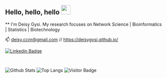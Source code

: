 ## Hello, hello, hello <img src="https://raw.githubusercontent.com/aemmadi/aemmadi/master/wave.gif" width="30px">
** I'm Deisy Gysi. My research focuses on Network Science | Bioinformatics | Statistics | Biotechnology

:mailbox:  deisy.ccnr@gmail.com // https://deisygysi.github.io/
<br>


[![Linkedin Badge](https://img.shields.io/badge/-deisy-morselli-gysi-blue?style=flat-square&logo=Linkedin&logoColor=white&link=https://www.linkedin.com/in/deisy-morselli-gysi/)](https://www.linkedin.com/in/deisy-morselli-gysi/)

<br>

![Github Stats](https://github-readme-stats.vercel.app/api?username=deisygysi&count_private=true&show_icons=true&include_all_commits=true)
![Top Langs](https://github-readme-stats.vercel.app/api/top-langs/?username=deisygysi&hide=TeX&layout=compact)
![Visitor Badge](https://visitor-badge.laobi.icu/badge?page_id=.)
